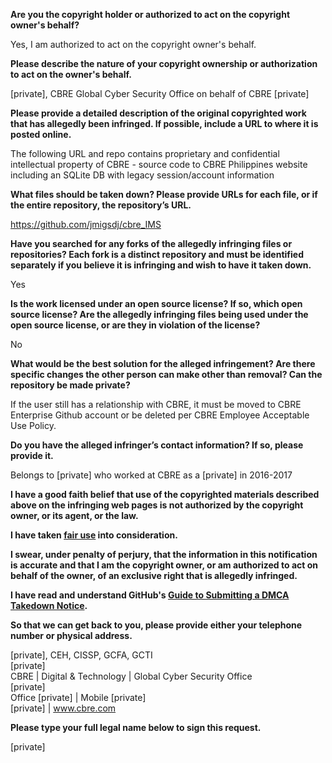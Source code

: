 **Are you the copyright holder or authorized to act on the copyright owner's behalf?**

Yes, I am authorized to act on the copyright owner's behalf.

**Please describe the nature of your copyright ownership or authorization to act on the owner's behalf.**

[private], CBRE Global Cyber Security Office on behalf of CBRE [private]

**Please provide a detailed description of the original copyrighted work that has allegedly been infringed. If possible, include a URL to where it is posted online.**

The following URL and repo contains proprietary and confidential intellectual property of CBRE - source code to CBRE Philippines website including an SQLite DB with legacy session/account information

**What files should be taken down? Please provide URLs for each file, or if the entire repository, the repository’s URL.**

https://github.com/jmigsdj/cbre_IMS

**Have you searched for any forks of the allegedly infringing files or repositories? Each fork is a distinct repository and must be identified separately if you believe it is infringing and wish to have it taken down.**

Yes

**Is the work licensed under an open source license? If so, which open source license? Are the allegedly infringing files being used under the open source license, or are they in violation of the license?**

No

**What would be the best solution for the alleged infringement? Are there specific changes the other person can make other than removal? Can the repository be made private?**

If the user still has a relationship with CBRE, it must be moved to CBRE Enterprise Github account or be deleted per CBRE Employee Acceptable Use Policy.

**Do you have the alleged infringer’s contact information? If so, please provide it.**

Belongs to [private] who worked at CBRE as a [private] in 2016-2017

**I have a good faith belief that use of the copyrighted materials described above on the infringing web pages is not authorized by the copyright owner, or its agent, or the law.**

**I have taken <a href="https://www.lumendatabase.org/topics/22">fair use</a> into consideration.**

**I swear, under penalty of perjury, that the information in this notification is accurate and that I am the copyright owner, or am authorized to act on behalf of the owner, of an exclusive right that is allegedly infringed.**

**I have read and understand GitHub's <a href="https://help.github.com/articles/guide-to-submitting-a-dmca-takedown-notice/">Guide to Submitting a DMCA Takedown Notice</a>.**

**So that we can get back to you, please provide either your telephone number or physical address.**

[private], CEH, CISSP, GCFA, GCTI  
[private]  
CBRE | Digital & Technology | Global Cyber Security Office  
[private]    
Office [private] | Mobile [private]  
[private] | www.cbre.com

**Please type your full legal name below to sign this request.**

[private]
